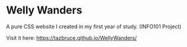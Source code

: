 # Welly Wanders
A pure CSS website I created in my first year of study. (INFO101 Project)

Visit it here: https://tazbruce.github.io/WellyWanders/
